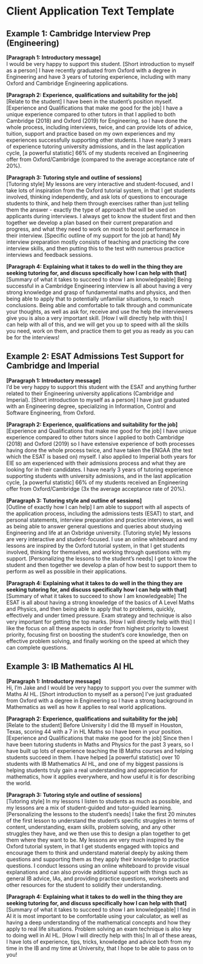 # Client Application Text Template

## Example 1: Cambridge Interview Prep (Engineering)

**[Paragraph 1: Introductory message]**  
I would be very happy to support this student. [Short introduction to myself as a person] I have recently graduated from Oxford with a degree in Engineering and have 3 years of tutoring experience, including with many Oxford and Cambridge Engineering applications.

**[Paragraph 2: Experience, qualifications and suitability for the job]**  
[Relate to the student] I have been in the student’s position myself. [Experience and Qualifications that make me good for the job] I have a unique experience compared to other tutors in that I applied to both Cambridge (2018) and Oxford (2019) for Engineering, so I have done the whole process, including interviews, twice, and can provide lots of advice, tuition, support and practice based on my own experiences and my experiences successfully supporting other students. I have nearly 3 years of experience tutoring university admissions, and in the last application cycle, [a powerful statistic] 66% of my students received an Engineering offer from Oxford/Cambridge (compared to the average acceptance rate of 20%).

**[Paragraph 3: Tutoring style and outline of sessions]**  
[Tutoring style] My lessons are very interactive and student-focused, and I take lots of inspiration from the Oxford tutorial system, in that I get students involved, thinking independently, and ask lots of questions to encourage students to think, and help them through exercises rather than just telling them the answer - exactly the type of approach that will be used on applicants during interviews. I always get to know the student first and then together we develop a plan based on their current preparation and progress, and what they need to work on most to boost performance in their interview. [Specific outline of my support for the job at hand] My interview preparation mostly consists of teaching and practicing the core interview skills, and then putting this to the test with numerous practice interviews and feedback sessions.

**[Paragraph 4: Explaining what it takes to do well in the thing they are seeking tutoring for, and discuss specifically how I can help with that]**  
[Summary of what it takes to succeed to show I am knowledgeable] Being successful in a Cambridge Engineering interview is all about having a very strong knowledge and grasp of fundamental maths and physics, and then being able to apply that to potentially unfamiliar situations, to reach conclusions. Being able and comfortable to talk through and communicate your thoughts, as well as ask for, receive and use the help the interviewers give you is also a very important skill. [How I will directly help with this] I can help with all of this, and we will get you up to speed with all the skills you need, work on them, and practice them to get you as ready as you can be for the interviews!


## Example 2: ESAT Admissions Test Support for Cambridge and Imperial

**[Paragraph 1: Introductory message]**  
I’d be very happy to support this student with the ESAT and anything further related to their Engineering university applications (Cambridge and Imperial). [Short introduction to myself as a person] I have just graduated with an Engineering degree, specializing in Information, Control and Software Engineering, from Oxford.

**[Paragraph 2: Experience, qualifications and suitability for the job]**  
[Experience and Qualifications that make me good for the job] I have unique experience compared to other tutors since I applied to both Cambridge (2018) and Oxford (2019) so I have extensive experience of both processes having done the whole process twice, and have taken the ENGAA (the test which the ESAT is based on) myself. I also applied to Imperial both years for EIE so am experienced with their admissions process and what they are looking for in their candidates. I have nearly 3 years of tutoring experience supporting students with university admissions, and in the last application cycle, [a powerful statistic] 66% of my students received an Engineering offer from Oxford/Cambridge (3x the average acceptance rate of 20%).

**[Paragraph 3: Tutoring style and outline of sessions]**  
[Outline of exactly how I can help] I am able to support with all aspects of the application process, including the admissions tests (ESAT) to start, and personal statements, interview preparation and practice interviews, as well as being able to answer general questions and queries about studying Engineering and life at an Oxbridge university. [Tutoring style] My lessons are very interactive and student-focused. I use an online whiteboard and my lessons are inspired by the Oxford tutorial system, in that I get students involved, thinking for themselves, and working through questions with my support. [Personalizing the lessons to the student’s needs] I get to know the student and then together we develop a plan of how best to support them to perform as well as possible in their applications.

**[Paragraph 4: Explaining what it takes to do well in the thing they are seeking tutoring for, and discuss specifically how I can help with that]**  
[Summary of what it takes to succeed to show I am knowledgeable] The ESAT is all about having a strong knowledge of the basics of A Level Maths and Physics, and then being able to apply that to problems, quickly, effectively and under timed pressure. Exam strategy and technique is also very important for getting the top marks. [How I will directly help with this] I like the focus on all these aspects in order from highest priority to lowest priority, focusing first on boosting the student’s core knowledge, then on effective problem solving, and finally working on the speed at which they can complete questions.


## Example 3: IB Mathematics AI HL

**[Paragraph 1: Introductory message]**  
Hi, I’m Jake and I would be very happy to support you over the summer with Maths AI HL. [Short introduction to myself as a person] I’ve just graduated from Oxford with a degree in Engineering so I have a strong background in Mathematics as well as how it applies to real world applications.

**[Paragraph 2: Experience, qualifications and suitability for the job]**  
[Relate to the student] Before University I did the IB myself in Houston, Texas, scoring 44 with a 7 in HL Maths so I have been in your position. [Experience and Qualifications that make me good for the job] Since then I have been tutoring students in Maths and Physics for the past 3 years, so I have built up lots of experience teaching the IB Maths courses and helping students succeed in them. I have helped [a powerful statistic] over 10 students with IB Mathematics AI HL, and one of my biggest passions is helping students truly gain a real understanding and appreciation for mathematics, how it applies everywhere, and how useful it is for describing the world.

**[Paragraph 3: Tutoring style and outline of sessions]**  
[Tutoring style] In my lessons I listen to students as much as possible, and my lessons are a mix of student-guided and tutor-guided learning. [Personalizing the lessons to the student’s needs] I take the first 20 minutes of the first lesson to understand the student’s specific struggles in terms of content, understanding, exam skills, problem solving, and any other struggles they have, and we then use this to design a plan together to get them where they want to be. My lessons are very much inspired by the Oxford tutorial system, in that I get students engaged with topics and encourage them to think and understand material deeply by asking them questions and supporting them as they apply their knowledge to practice questions. I conduct lessons using an online whiteboard to provide visual explanations and can also provide additional support with things such as general IB advice, IAs, and providing practice questions, worksheets and other resources for the student to solidify their understanding.

**[Paragraph 4: Explaining what it takes to do well in the thing they are seeking tutoring for, and discuss specifically how I can help with that]**  
[Summary of what it takes to succeed to show I am knowledgeable] I find in AI it is most important to be comfortable using your calculator, as well as having a deep understanding of the mathematical concepts and how they apply to real life situations. Problem solving an exam technique is also key to doing well in AI HL. [How I will directly help with this] In all of these areas, I have lots of experience, tips, tricks, knowledge and advice both from my time in the IB and my time at University, that I hope to be able to pass on to you!